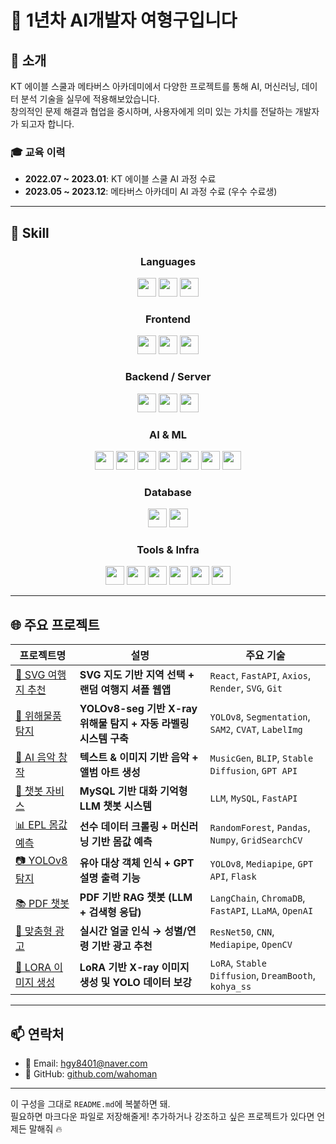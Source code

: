 # 👋 1년차 AI개발자 여형구입니다

## 🌟 소개
KT 에이블 스쿨과 메타버스 아카데미에서 다양한 프로젝트를 통해 AI, 머신러닝, 데이터 분석 기술을 실무에 적용해보았습니다.  
창의적인 문제 해결과 협업을 중시하며, 사용자에게 의미 있는 가치를 전달하는 개발자가 되고자 합니다.

### 🎓 교육 이력
- **2022.07 ~ 2023.01**: KT 에이블 스쿨 AI 과정 수료  
- **2023.05 ~ 2023.12**: 메타버스 아카데미 AI 과정 수료 (우수 수료생)  

---

## 🚀 Skill

<div align="center">

### Languages  
<img src="https://img.shields.io/badge/Python-3776AB?logo=python&logoColor=white" height="30"/>  
<img src="https://img.shields.io/badge/JavaScript-F7DF1E?logo=javascript&logoColor=black" height="30"/>  
<img src="https://img.shields.io/badge/HTML5-E34F26?logo=html5&logoColor=white" height="30"/>

### Frontend  
<img src="https://img.shields.io/badge/React-61DAFB?logo=react&logoColor=black" height="30"/>  
<img src="https://img.shields.io/badge/React Router-CA4245?logo=reactrouter&logoColor=white" height="30"/>  
<img src="https://img.shields.io/badge/Axios-5A29E4?logo=axios&logoColor=white" height="30"/>  

### Backend / Server  
<img src="https://img.shields.io/badge/FastAPI-009688?logo=fastapi&logoColor=white" height="30"/>  
<img src="https://img.shields.io/badge/Django-092E20?logo=django&logoColor=white" height="30"/>  
<img src="https://img.shields.io/badge/Flask-000000?logo=flask&logoColor=white" height="30"/>

### AI & ML  
<img src="https://img.shields.io/badge/PyTorch-EE4C2C?logo=pytorch&logoColor=white" height="30"/>  
<img src="https://img.shields.io/badge/TensorFlow-FF6F00?logo=tensorflow&logoColor=white" height="30"/>  
<img src="https://img.shields.io/badge/YOLOv8-0078D4?logo=yolo&logoColor=white" height="30"/>  
<img src="https://img.shields.io/badge/OpenCV-5C3EE8?logo=opencv&logoColor=white" height="30"/>  
<img src="https://img.shields.io/badge/LangChain-000000?logo=langchain&logoColor=white" height="30"/>  
<img src="https://img.shields.io/badge/LoRA-FF6F00?logo=openai&logoColor=white" height="30"/>  
<img src="https://img.shields.io/badge/MusicGen-blue?logo=openai&logoColor=white" height="30"/>  

### Database  
<img src="https://img.shields.io/badge/MySQL-4479A1?logo=mysql&logoColor=white" height="30"/>  
<img src="https://img.shields.io/badge/SQLite-003B57?logo=sqlite&logoColor=white" height="30"/>  

### Tools & Infra  
<img src="https://img.shields.io/badge/Git-F05032?logo=git&logoColor=white" height="30"/>  
<img src="https://img.shields.io/badge/GitHub-181717?logo=github&logoColor=white" height="30"/>  
<img src="https://img.shields.io/badge/VS Code-007ACC?logo=visualstudiocode&logoColor=white" height="30"/>  
<img src="https://img.shields.io/badge/Render-46A2F1?logo=render&logoColor=white" height="30"/>  
<img src="https://img.shields.io/badge/Ollama-black?logo=ollama&logoColor=white" height="30"/>  
<img src="https://img.shields.io/badge/ChromaDB-purple?logo=database&logoColor=white" height="30"/>  

</div>

---

## 🌐 주요 프로젝트

| 프로젝트명 | 설명 | 주요 기술 |
|------------|------|------------|
| [🎯 SVG 여행지 추천](https://my-travel-5.onrender.com/) | **SVG 지도 기반 지역 선택 + 랜덤 여행지 셔플 웹앱** | `React`, `FastAPI`, `Axios`, `Render`, `SVG`, `Git` |
| [🧪 위해물품 탐지](https://github.com/wahoman/yolov10m) | **YOLOv8-seg 기반 X-ray 위해물 탐지 + 자동 라벨링 시스템 구축** | `YOLOv8`, `Segmentation`, `SAM2`, `CVAT`, `LabelImg` |
| [🎨 AI 음악 창작](https://github.com/wahoman/singsongchanson-AI.git) | **텍스트 & 이미지 기반 음악 + 앨범 아트 생성** | `MusicGen`, `BLIP`, `Stable Diffusion`, `GPT API` |
| [🧞 챗봇 자비스](https://github.com/wahoman/Chatbot-Jarvis) | **MySQL 기반 대화 기억형 LLM 챗봇 시스템** | `LLM`, `MySQL`, `FastAPI` |
| [📊 EPL 몸값 예측](https://github.com/wahoman/EPL) | **선수 데이터 크롤링 + 머신러닝 기반 몸값 예측** | `RandomForest`, `Pandas`, `Numpy`, `GridSearchCV` |
| [📷 YOLOv8 탐지](https://github.com/wahoman/Yolov8_detection) | **유아 대상 객체 인식 + GPT 설명 출력 기능** | `YOLOv8`, `Mediapipe`, `GPT API`, `Flask` |
| [📚 PDF 챗봇](https://github.com/wahoman/pdf_tokenize_Chatbot) | **PDF 기반 RAG 챗봇 (LLM + 검색형 응답)** | `LangChain`, `ChromaDB`, `FastAPI`, `LLaMA`, `OpenAI` |
| [🧠 맞춤형 광고](https://github.com/wahoman/CNN-based_advertising_services.git) | **실시간 얼굴 인식 → 성별/연령 기반 광고 추천** | `ResNet50`, `CNN`, `Mediapipe`, `OpenCV` |
| [🧪 LORA 이미지 생성](https://github.com/wahoman/Lora) | **LoRA 기반 X-ray 이미지 생성 및 YOLO 데이터 보강** | `LoRA`, `Stable Diffusion`, `DreamBooth`, `kohya_ss` |


---

## 📫 연락처
- 📧 Email: [hgy8401@naver.com](mailto:hgy8401@naver.com)
- 🐙 GitHub: [github.com/wahoman](https://github.com/wahoman)

---

이 구성을 그대로 `README.md`에 복붙하면 돼.  
필요하면 마크다운 파일로 저장해줄게! 추가하거나 강조하고 싶은 프로젝트가 있다면 언제든 말해줘 🔥
